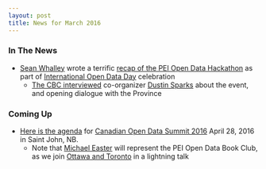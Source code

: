 ```yaml
---
layout: post
title: News for March 2016
---
```


### In The News
* [Sean Whalley](http://twitter.com/seanwhalley21) wrote a terrific [recap of the PEI Open Data Hackathon](http://peidevs.github.io/OpenDataBookClub/2016/03/05/Open-Data-Day) as part of [International Open Data Day](http://opendataday.org) celebration
    * [The CBC interviewed](http://www.cbc.ca/news/canada/prince-edward-island/data-computer-apps-open-government-1.3478962) co-organizer [Dustin Sparks](http://twitter.com/dustin_sparks) about the event, and opening dialogue with the Province
 
### Coming Up

* [Here is the agenda](http://opendatasummit.ca/?post_type=timeline) for [Canadian Open Data Summit 2016](http://opendatasummit.ca/en/) April 28, 2016 in Saint John, NB. 
    * Note that [Michael Easter](http://twitter.com/30_for_60) will represent the PEI Open Data Book Club, as we join [Ottawa and Toronto](http://opendatabook.club/#list-of-active-open-data-book-clubs) in a lightning talk

